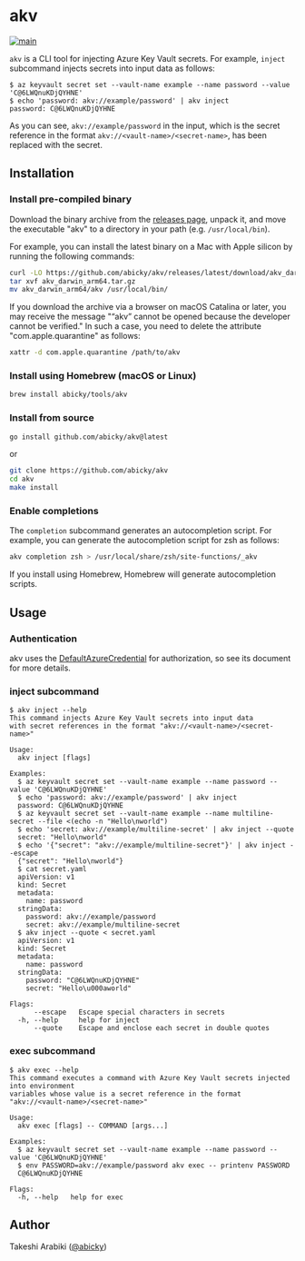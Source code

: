# akv

[![main](https://github.com/abicky/akv/actions/workflows/main.yaml/badge.svg)](https://github.com/abicky/akv/actions/workflows/main.yaml)

`akv` is a CLI tool for injecting Azure Key Vault secrets.
For example, `inject` subcommand injects secrets into input data as follows:

```console
$ az keyvault secret set --vault-name example --name password --value 'C@6LWQnuKDjQYHNE'
$ echo 'password: akv://example/password' | akv inject
password: C@6LWQnuKDjQYHNE
```

As you can see, `akv://example/password` in the input, which is the secret reference in the format `akv://<vault-name>/<secret-name>`, has been replaced with the secret.

## Installation

### Install pre-compiled binary

Download the binary archive from the [releases page](https://github.com/abicky/akv/releases), unpack it, and move the executable "akv" to a directory in your path (e.g. `/usr/local/bin`).

For example, you can install the latest binary on a Mac with Apple silicon by running the following commands:

```sh
curl -LO https://github.com/abicky/akv/releases/latest/download/akv_darwin_arm64.tar.gz
tar xvf akv_darwin_arm64.tar.gz
mv akv_darwin_arm64/akv /usr/local/bin/
```

If you download the archive via a browser on macOS Catalina or later, you may receive the message "“akv” cannot be opened because the developer cannot be verified."
In such a case, you need to delete the attribute "com.apple.quarantine" as follows:

```sh
xattr -d com.apple.quarantine /path/to/akv
```

### Install using Homebrew (macOS or Linux)

```sh
brew install abicky/tools/akv
```

### Install from source

```sh
go install github.com/abicky/akv@latest
```

or

```sh
git clone https://github.com/abicky/akv
cd akv
make install
```

### Enable completions

The `completion` subcommand generates an autocompletion script. For example, you can generate the autocompletion script for zsh as follows:

```sh
akv completion zsh > /usr/local/share/zsh/site-functions/_akv
```

If you install using Homebrew, Homebrew will generate autocompletion scripts.


## Usage

### Authentication

akv uses the [DefaultAzureCredential](https://pkg.go.dev/github.com/Azure/azure-sdk-for-go/sdk/azidentity#DefaultAzureCredential) for authorization, so see its document for more details.

### inject subcommand

```console
$ akv inject --help
This command injects Azure Key Vault secrets into input data
with secret references in the format "akv://<vault-name>/<secret-name>"

Usage:
  akv inject [flags]

Examples:
  $ az keyvault secret set --vault-name example --name password --value 'C@6LWQnuKDjQYHNE'
  $ echo 'password: akv://example/password' | akv inject
  password: C@6LWQnuKDjQYHNE
  $ az keyvault secret set --vault-name example --name multiline-secret --file <(echo -n "Hello\nworld")
  $ echo 'secret: akv://example/multiline-secret' | akv inject --quote
  secret: "Hello\nworld"
  $ echo '{"secret": "akv://example/multiline-secret"}' | akv inject --escape
  {"secret": "Hello\nworld"}
  $ cat secret.yaml
  apiVersion: v1
  kind: Secret
  metadata:
    name: password
  stringData:
    password: akv://example/password
    secret: akv://example/multiline-secret
  $ akv inject --quote < secret.yaml
  apiVersion: v1
  kind: Secret
  metadata:
    name: password
  stringData:
    password: "C@6LWQnuKDjQYHNE"
    secret: "Hello\u000aworld"

Flags:
      --escape   Escape special characters in secrets
  -h, --help     help for inject
      --quote    Escape and enclose each secret in double quotes
```

### exec subcommand

```console
$ akv exec --help
This command executes a command with Azure Key Vault secrets injected into environment
variables whose value is a secret reference in the format "akv://<vault-name>/<secret-name>"

Usage:
  akv exec [flags] -- COMMAND [args...]

Examples:
  $ az keyvault secret set --vault-name example --name password --value 'C@6LWQnuKDjQYHNE'
  $ env PASSWORD=akv://example/password akv exec -- printenv PASSWORD
  C@6LWQnuKDjQYHNE

Flags:
  -h, --help   help for exec
```

## Author

Takeshi Arabiki ([@abicky](https://github.com/abicky))
